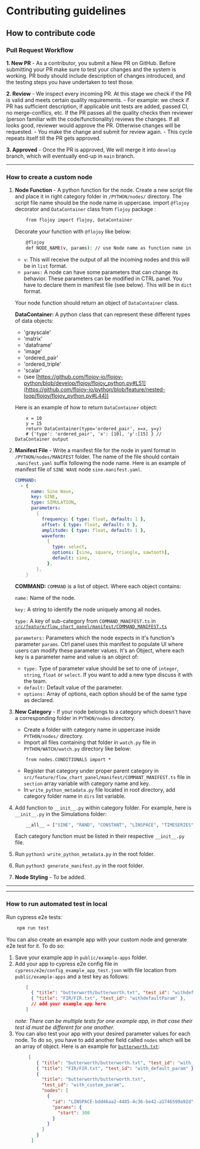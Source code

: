 # Contributing guidelines

## How to contribute code

### Pull Request Workflow

**1. New PR** - As a contributor, you submit a New PR on GitHub. Before submitting your PR make sure to test your changes and the system is working. PR body should include description of changes introduced, and the testing steps you have undertaken to test those.

**2. Review** - We inspect
every incoming PR. At this stage we check if the PR is valid and meets certain quality
requirements. - For example: we check if PR has sufficient
description, if applicable unit tests are added, passed CI, no merge-conflics, etc. If the PR passes all the quality checks then reviewer (person familiar with the
code/functionality) reviews the changes. If all looks good, reviewer would approve the PR. Otherwise changes will be requested. - You make the change and
submit for review again. - This cycle repeats itself till the PR gets
approved.

**3. Approved** - Once the PR is approved, We will merge it into `develop` branch, which will eventually end-up in `main` branch.

---

### How to create a custom node

1.  **Node Function** - A python function for the node. Create a new script file and place it in right category folder in `/PYTHON/nodes/` directory. The script file name should be the node name in uppercase.
    import `@flojoy` decorator and `DataContainer` class from `flojoy` package :

    ```bash
        from flojoy import flojoy, DataContainer
    ```

    Decorate your function with `@flojoy` like below:
    ```bash
        @flojoy
        def NODE_NAME(v, params): // use Node name as function name in uppercase
    ```
    - `v`: This will receive the output of all the incoming nodes and this will be in `list` format.
    - `params:` A node can have some parameters that can change its behavior. These parameters can be modified in CTRL panel. You have to declare them in manifest file (see below). This will be in `dict` format.

    Your node function should return an object of `DataContainer` class.

    **DataContainer:** A python class that can represent these different types of data objects:

    - 'grayscale'
    - 'matrix'
    - 'dataframe'
    - 'image'
    - 'ordered_pair'
    - 'ordered_triple'
    - 'scalar'
    - (see [https://github.com/flojoy-io/flojoy-python/blob/develop/flojoy/flojoy_python.py#L51](https://github.com/flojoy-io/python/blob/feature/nested-loop/flojoy/flojoy_python.py#L44))

    Here is an example of how to return `DataContainer` object:

    ```code
        x = 10
        y = 15
        return DataContainer(type='ordered_pair', x=x, y=y)
        # {'type': 'ordered_pair', 'x': [10], 'y':[15] } // DataContainer output
    ```

2.  **Manifest File** - Write a manifest file for the node in yaml format in `/PYTHON/nodes/MANIFEST` folder. The name of the file should contain `.manifest.yaml` suffix following the node name. Here is an example of manifest file of `SINE WAVE` node `sine.manifest.yaml`.

    ```yaml
    COMMAND:
      - {
          name: Sine Wave,
          key: SINE,
          type: SIMULATION,
          parameters:
            {
              frequency: { type: float, default: 1 },
              offset: { type: float, default: 0 },
              amplitude: { type: float, default: 1 },
              waveform:
                {
                  type: select,
                  options: [sine, square, triangle, sawtooth],
                  default: sine,
                },
            },
        }
    ```

    **COMMAND:** `COMMAND` is a list of object. Where each object contains:
    
    `name:` Name of the node.
    
    `key:` A string to identify the node uniquely among all nodes.
    
    `type:` A key of sub-category from `COMMAND_MANIFEST.ts` in [`src/feature/flow_chart_panel/manifest/COMMAND_MANIFEST.ts`](https://github.com/flojoy-io/flojoy-desktop/blob/main/src/feature/flow_chart_panel/manifest/COMMANDS_MANIFEST.ts)
    
    `parameters:` Parameters which the node expects in it's function's parameter `params`. Ctrl panel uses this manifest to populate UI where users can modify these parameter values. It's an Object, where each key is a parameter name and value is an object of:
    - `type:` Type of parameter value should be set to one of `integer`, `string`, `float` or `select`. If you want to add a new type discuss it with the team.
    - `default:` Default value of the parameter.
    - `options:` Array of options, each option should be of the same type as declared.

3.  **New Category** - If your node belongs to a category which doesn't have a corresponding folder in `PYTHON/nodes` directory.

    - Create a folder with category name in uppercase inside `PYTHON/nodes/` directory.
    - Import all files containing that folder in `watch.py` file in `PYTHON/WATCH/watch.py` directory like below:

    ```code
        from nodes.CONDITIONALS import *
    ```

    - Register that category under proper parent category in `src/feature/flow_chart_panel/manifest/COMMANT_MANIFEST.ts` file in `section` array variable with category name and key.
    - In `write_python_metadata.py` file located in root directory, add category folder name in `dirs` list variable.

4.  Add function to `__init__.py` within category folder. For example, here is `__init__.py` in the Simulations folder:

    ```py
        __all__ = ["SINE", "RAND", "CONSTANT", "LINSPACE", "TIMESERIES"]
    ```
    Each category function must be listed in their respective `__init__.py` file.

5. Run `python3 write_python_metadata.py` in the root folder.

6. Run `python3 generate_manifest.py` in the root folder.

7. **Node Styling** - To be added.

---

---

### How to run automated test in local

Run cypress e2e tests:

```bash
    npm run test
```

You can also create an example app with your custom node and generate e2e test for it. To do so:
1. Save your example app in `public/example-apps` folder.
2. Add your app to cypress e2e config file in `cypress/e2e/config_example_app_test.json` with file location from `public/example-apps` and a test key as follows:
    ```json
        [
          { "title": "butterworth/butterworth.txt", "test_id": "withdefaultParam" },
          { "title": "FIR/FIR.txt", "test_id": "withdefaultParam" },
          // add your example app here
        ]
    ```
    *note: There can be multiple tests for one example app, in that case their test id must be different for one another.*
3. You can also test your app with your desired parameter values for each node. To do so, you have to add another field called `nodes` which will be an array of object. Here is an example for [`butterworth.txt`](./public/example-apps/butterworth/butterworth.txt):
    ```json
         [
            { "title": "butterworth/butterworth.txt", "test_id": "with_default_param" },
            { "title": "FIR/FIR.txt", "test_id": "with_default_param" },
            {
              "title": "butterworth/butterworth.txt",
              "test_id": "with_custom_param",
              "nodes": [
                {
                  "id": "LINSPACE-bdd46aa2-4485-4c36-be42-a1746599a92d", // id of the node to use custom parameter value
                  "params": {
                    "start": 300
                  }
                }
              ]
            }
          ]
      ```

